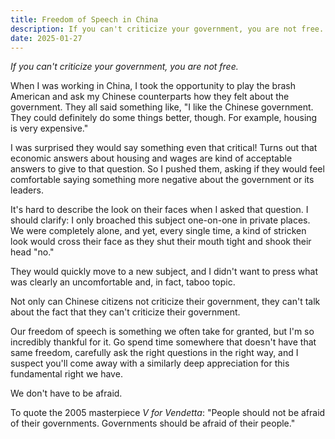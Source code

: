 ```yaml
---
title: Freedom of Speech in China
description: If you can't criticize your government, you are not free.
date: 2025-01-27
---
```

*If you can't criticize your government, you are not free.*

When I was working in China, I took the opportunity to play the brash American and ask my Chinese counterparts how they felt about the government. They all said something like, "I like the Chinese government. They could definitely do some things better, though. For example, housing is very expensive."

I was surprised they would say something even that critical! Turns out that economic answers about housing and wages are kind of acceptable answers to give to that question. So I pushed them, asking if they would feel comfortable saying something more negative about the government or its leaders.

It's hard to describe the look on their faces when I asked that question. I should clarify: I only broached this subject one-on-one in private places. We were completely alone, and yet, every single time, a kind of stricken look would cross their face as they shut their mouth tight and shook their head "no." 

They would quickly move to a new subject, and I didn't want to press what was clearly an uncomfortable and, in fact, taboo topic.

Not only can Chinese citizens not criticize their government, they can't talk about the fact that they can't criticize their government.

Our freedom of speech is something we often take for granted, but I'm so incredibly thankful for it. Go spend time somewhere that doesn't have that same freedom, carefully ask the right questions in the right way, and I suspect you'll come away with a similarly deep appreciation for this fundamental right we have. 

We don't have to be afraid.

To quote the 2005 masterpiece *V for Vendetta*: "People should not be afraid of their governments. Governments should be afraid of their people."